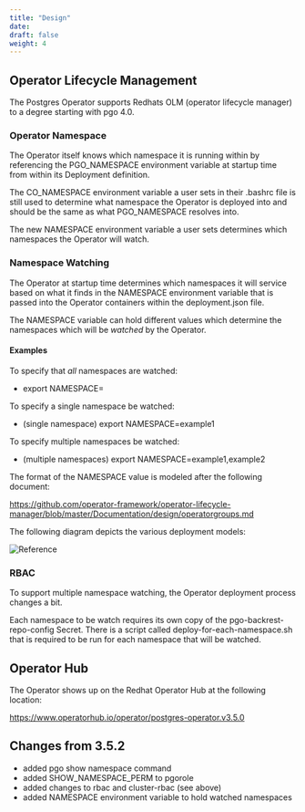 ```yaml
---
title: "Design"
date:
draft: false
weight: 4
---
```


## Operator Lifecycle Management

The Postgres Operator supports Redhats OLM (operator lifecycle manager)
to a degree starting with pgo 4.0.

### Operator Namespace

The Operator itself knows which namespace it is running
within by referencing the PGO_NAMESPACE environment variable
at startup time from within its Deployment definition.  

The CO_NAMESPACE environment variable a user sets in their 
.bashrc file is still used to determine what namespace the Operator 
is deployed into and should be the same as what PGO_NAMESPACE resolves
into.

The new NAMESPACE environment variable a user sets determines
which namespaces the Operator will watch.

### Namespace Watching

The Operator at startup time determines which namespaces it will
service based on what it finds in the NAMESPACE environment variable
that is passed into the Operator containers within the deployment.json file.

The NAMESPACE variable can hold different values which determine
the namespaces which will be *watched* by the Operator.

#### Examples

To specify that *all* namespaces are watched:
 * export NAMESPACE=

To specify a single namespace be watched:
 * (single namespace) export NAMESPACE=example1

To specify multiple namespaces be watched:
 * (multiple namespaces) export NAMESPACE=example1,example2

The format of the NAMESPACE value is modeled after the following
document:

https://github.com/operator-framework/operator-lifecycle-manager/blob/master/Documentation/design/operatorgroups.md

The following diagram depicts the various deployment models:

![Reference](/OperatorReferenceDiagram.png)


### RBAC

To support multiple namespace watching, the Operator deployment
process changes a bit.

Each namespace to be watch requires its own copy of the 
pgo-backrest-repo-config Secret.  There is a script called
deploy-for-each-namespace.sh that is required to be run
for each namespace that will be watched.

## Operator Hub

The Operator shows up on the Redhat Operator Hub at the following
location:

https://www.operatorhub.io/operator/postgres-operator.v3.5.0

## Changes from 3.5.2

 * added pgo show namespace command
 * added SHOW_NAMESPACE_PERM to pgorole
 * added changes to rbac and cluster-rbac (see above)
 * added NAMESPACE environment variable to hold watched namespaces

